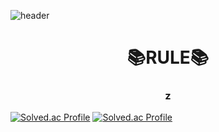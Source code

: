 ![header](https://capsule-render.vercel.app/api?type=waving&color=auto&height=270&section=header&text=CS%20study&fontSize=90)

<div align=center><h1>📚RULE📚</h1></div>


  <div align=center>
  <h3>z</h3>
  </div>


[![Solved.ac Profile](http://mazassumnida.wtf/api/v2/generate_badge?boj=freshsider)](https://solved.ac/profile/freshsider)
[![Solved.ac Profile](http://mazassumnida.wtf/api/v2/generate_badge?boj=freshsider)](https://solved.ac/profile/freshsider)
